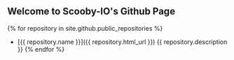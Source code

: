 ## Welcome to Scooby-IO's Github Page 

{% for repository in site.github.public_repositories %}
  * [{{ repository.name }}]({{ repository.html_url }}) {{ repository.description }}
{% endfor %}

